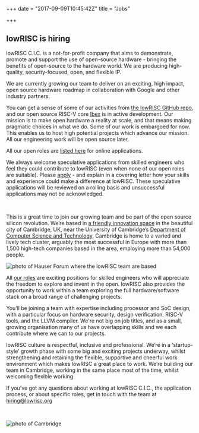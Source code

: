 +++
date = "2017-09-09T10:45:42Z"
title = "Jobs"

+++

## lowRISC is hiring
lowRISC C.I.C. is a not-for-profit company that aims to demonstrate, promote and support the use of open-source hardware - bringing the benefits of open-source to the hardware world. We are producing high-quality, security-focused, open, and flexible IP.

We are currently growing our team to deliver on an exciting, high impact, open source hardware roadmap in collaboration with Google and other industry partners.

You can get a sense of some of our activities from [the lowRISC GitHub repo](https://github.com/lowRISC), and our open source RISC-V core [Ibex](https://github.com/lowRISC/ibex) is in active development. Our mission is to make open hardware a reality at scale, and that means making pragmatic choices in what we do. Some of our work is embargoed for now. This enables us to host high potential projects which advance our mission. All our engineering work will be open source later.

All our open roles are [listed here](https://lowrisc.applytojob.com/) for online applications.

We always welcome speculative applications from skilled engineers who feel they could contribute to lowRISC (even when none of our open roles are suitable). Please [apply](https://lowrisc.applytojob.com/apply/NHq7IqDaqL/Speculative-Applications-General) - and explain in a covering letter how your skills and experience could make a difference at lowRISC. These speculative applications will be reviewed on a rolling basis and unsuccessful applications may not be acknowledged.


  <div class="">
    <a href="https://lowrisc.applytojob.com/" class="button button-big button-red" style="margin-top: 15px; color: #fff;">Apply now!</a>
  </div>

This is a great time to join our growing team and be part of the open source silicon revolution. We’re based in [a friendly innovation space](https://www.ideaspace.cam.ac.uk/) in the beautiful city of Cambridge, UK, near the University of Cambridge’s [Department of Computer Science and Technology](http://www.cst.cam.ac.uk). Cambridge is home to a varied and lively tech cluster, arguably the most successful in Europe with more than 1,500 high-tech companies based in the area, employing more than 54,000 people.

 ![photo of Hauser Forum where the lowRISC team are based](/img/ideaspacewest.JPG "ideaSpace")

All [our roles](https://lowrisc.applytojob.com/) are exciting positions for skilled engineers who will appreciate the freedom to explore and invent in the open. lowRISC also provides the opportunity to work within a team exploring the full hardware/software stack on a broad range of challenging projects.  

You’ll be joining a team with expertise including processor and SoC design, with a particular focus on  hardware security, design verification, RISC-V tools, and the LLVM compiler. We're not big on job titles, and as a small, growing organisation many of us have overlapping skills and we each contribute where we can to our projects.

lowRISC culture is respectful, inclusive and professional. We’re in a ‘startup-style’ growth phase with some big and exciting projects underway, whilst strengthening and retaining the flexible, supportive and cheerful work environment which makes lowRISC a great place to work. We’re building our team in Cambridge, working in the same place most of the time, whilst welcoming flexible working.

If you’ve got any questions about working at lowRISC C.I.C., the application process, or about specific roles, get in touch with the team at hiring@lowrisc.org


  <div class="">
    <a href="https://lowrisc.applytojob.com/" class="button button-big button-red" style="margin-top: 15px; color: #fff;">Apply now!</a>
  </div>

 ![photo of Cambridge](/img/cambridge1.jpg "Cambridge")
